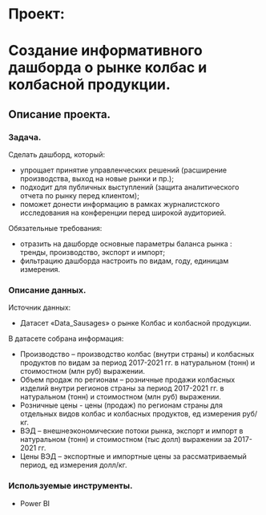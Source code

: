 # Проект:

# Создание информативного дашборда о рынке колбас и колбасной продукции.


## Описание проекта.

### Задача.
Сделать дашборд, который:
   - упрощает принятие управленческих решений (расширение производства, выход на новые рынки и пр.);
   - подходит для публичных выступлений (защита аналитического отчета по рынку перед клиентом);
   - поможет донести информацию в рамках журналистского исследования на конференции перед широкой аудиторией.
   
 
Обязательные требования:
- отразить на дашборде основные параметры баланса рынка : тренды, производство, экспорт и импорт;
- фильтрацию дашборда настроить по видам, году, единицам измерения.


### Описание данных.

Источник данных:
- Датасет «Data_Sausages» о рынке Колбас и колбасной продукции.

В датасете собрана информация:
- Производство – производство колбас (внутри страны) и колбасных продуктов по видам за период 2017-2021 гг. в натуральном (тонн) и стоимостном (млн руб) выражении.
- Объем продаж по регионам – розничные продажи колбасных изделий внутри регионов страны за период 2017-2021 гг. в натуральном (тонн) и стоимостном (млн руб) выражении.
- Розничные цены - цены (продаж) по регионам страны для отдельных видов колбас и колбасных продуктов, ед измерения руб/кг.
- ВЭД – внешнеэкономические потоки рынка, экспорт и импорт в натуральном (тонн) и стоимостном (тыс долл) выражении за 2017-2021 гг.
- Цены ВЭД – экспортные и импортные цены за рассматриваемый период, ед измерения долл/кг.


 ### Используемые инструменты.
- Power BI
